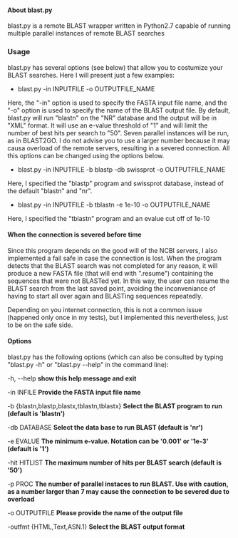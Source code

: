 
#### About blast.py

blast.py is a remote BLAST wrapper written in Python2.7 capable of running multiple parallel instances of remote BLAST searches

### Usage

blast.py has several options (see below) that allow you to costumize your BLAST searches. Here I will present just a few examples:

- blast.py -in INPUTFILE -o OUTPUTFILE_NAME

Here, the "-in" option is used to specify the FASTA input file name, and the "-o" option is used to specify the name of the BLAST output file.
By default, blast.py will run "blastn" on the "NR" database and the output will be in "XML" format. It will use an e-value threshold of "1" and will limit the number of best hits per search to "50". Seven parallel instances will be run, as in BLAST2GO. I do not advise you to use a larger number because it may causa overload of the remote servers, resulting in a severed connection. All this options can be changed using the options below.

- blast.py -in INPUTFILE -b blastp -db swissprot -o OUTPUTFILE_NAME

Here, I specified the "blastp" program and swissprot database, instead of the default "blastn" and "nr".

- blast.py -in INPUTFILE -b tblastn -e 1e-10 -o OUTPUTFILE_NAME

Here, I specified the "tblastn" program and an evalue cut off of 1e-10

#### When the connection is severed before time

Since this program depends on the good will of the NCBI servers, I also implemented a fail safe in case the connection is lost. When the program detects that the BLAST search was not completed for any reason, it will produce a new FASTA file (that will end with ".resume") containing the sequences that were not BLASTed yet. In this way, the user can resume the BLAST search from the last saved point, avoiding the inconveniance of having to start all over again and BLASTing sequences repeatedly.

Depending on you internet connection, this is not a common issue (happened only once in my tests), but I implemented this nevertheless, just to be on the safe side.

#### Options

blast.py has the following options (which can also be consulted by typing "blast.py -h" or "blast.py --help" in the command line):

  -h, --help            									**show this help message and exit**
  
  -in INFILE          										**Provide the FASTA input file name**
  
  -b {blastn,blastp,blastx,tblastn,tblastx}					**Select the BLAST program to run (default is 'blastn')**
                        
  -db DATABASE          									**Select the data base to run BLAST (default is 'nr')**
  
  -e EVALUE           										**The minimum e-value. Notation can be '0.001' or '1e-3'**
															**(default is '1')**
                        
  -hit HITLIST          									**The maximum number of hits per BLAST search (default**
															**is '50')**
                        
  -p PROC               									**The number of parallel instaces to run BLAST. Use with**
															**caution, as a number larger than 7 may cause the**
															**connection to be severed due to overload**
							
  -o OUTPUTFILE         									**Please provide the name of the output file**
  
  -outfmt {HTML,Text,ASN.1}									**Select the BLAST output format**
